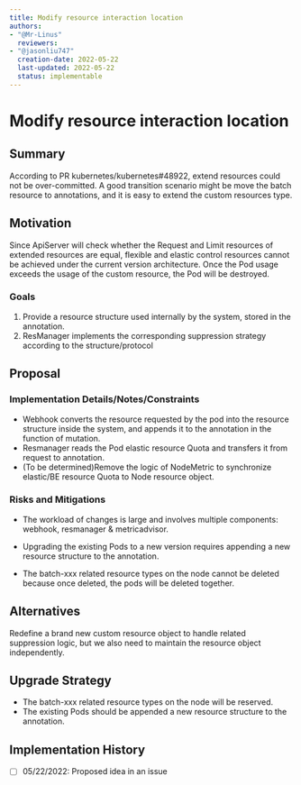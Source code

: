 ```yaml
---
title: Modify resource interaction location
authors:
- "@Mr-Linus"
  reviewers:
- "@jasonliu747"
  creation-date: 2022-05-22
  last-updated: 2022-05-22
  status: implementable
---
```


# Modify resource interaction location

## Summary

According to PR kubernetes/kubernetes#48922, extend resources could not be over-committed.
A good transition scenario might be move the batch resource to annotations, and it is 
easy to extend the custom resources type.

## Motivation

Since ApiServer will check whether the Request and Limit resources of extended resources 
are equal, flexible and elastic control resources cannot be achieved under the current 
version architecture. Once the Pod usage exceeds the usage of the custom resource, 
the Pod will be destroyed.

### Goals

1. Provide a resource structure used internally by the system, stored in the annotation.
2. ResManager implements the corresponding suppression strategy according to the structure/protocol

## Proposal

### Implementation Details/Notes/Constraints

- Webhook converts the resource requested by the pod into the resource structure inside the system, and appends it to the annotation in the function of mutation.
- Resmanager reads the Pod elastic resource Quota and transfers it from request to annotation.
- (To be determined)Remove the logic of NodeMetric to synchronize elastic/BE resource Quota to Node resource object.

### Risks and Mitigations

- The workload of changes is large and involves multiple components: webhook, resmanager & metricadvisor.

- Upgrading the existing Pods to a new version requires appending a new resource structure to the annotation.

- The batch-xxx related resource types on the node cannot be deleted because once deleted, the pods will be deleted together.

## Alternatives

Redefine a brand new custom resource object to handle related suppression logic, but we also need to maintain the resource object independently.

## Upgrade Strategy

- The batch-xxx related resource types on the node will be reserved.
- The existing Pods should be appended a new resource structure to the annotation.

## Implementation History

- [ ] 05/22/2022: Proposed idea in an issue